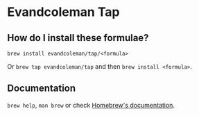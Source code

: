 # Evandcoleman Tap

## How do I install these formulae?

`brew install evandcoleman/tap/<formula>`

Or `brew tap evandcoleman/tap` and then `brew install <formula>`.

## Documentation

`brew help`, `man brew` or check [Homebrew's documentation](https://docs.brew.sh).
